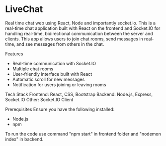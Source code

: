 # LiveChat
Real time chat web using React, Node and importantly socket.io.
This is a real-time chat application built with React on the frontend and Socket.IO for handling real-time, bidirectional communication between the server and clients. This app allows users to join chat rooms, send messages in real-time, and see messages from others in the chat.

Features
- Real-time communication with Socket.IO
- Multiple chat rooms
- User-friendly interface built with React
- Automatic scroll for new messages
- Notification for users joining or leaving rooms

Tech Stack
Frontend: React, CSS, Bootstrap
Backend: Node.js, Express, Socket.IO
Other: Socket.IO Client

Prerequisites
Ensure you have the following installed:

- Node.js
- npm

To run the code use command "npm start" in frontend folder and "nodemon index" in backend.
